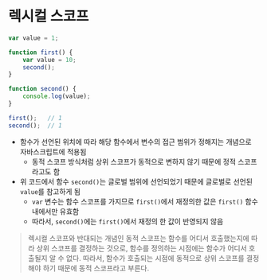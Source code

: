 # 렉시컬 스코프

```js
var value = 1;

function first() {
	var value = 10;
	second();
}

function second() {
	console.log(value);
}

first();   // 1
second();  // 1
```

* 함수가 선언된 위치에 따라 해당 함수에서 변수의 접근 범위가 정해지는 개념으로 자바스크립트에 적용됨
	* 동적 스코프 방식처럼 상위 스코프가 동적으로 변하지 않기 때문에 정적 스코프라고도 함
* 위 코드에서 함수 `second()`는 글로벌 범위에 선언되었기 때문에 글로벌로 선언된 `value`를 참고하게 됨
	* `var` 변수는 함수 스코프를 가지므로 `first()`에서 재정의한 값은 `first()` 함수 내에서만 유효함
	* 따라서, `second()`에는 `first()`에서 재정의 한 값이 반영되지 않음

> 렉시컬 스코프와 반대되는 개념인 동적 스코프는 함수를 어디서 호출했는지에 따라 상위 스코프를 결정하는 것으로, 함수를 정의하는 시점에는 함수가 어디서 호출될지 알 수 없다. 따라서, 함수가 호출되는 시점에 동적으로 상위 스코프를 결정해야 하기 때문에 동적 스코프라고 부른다.
